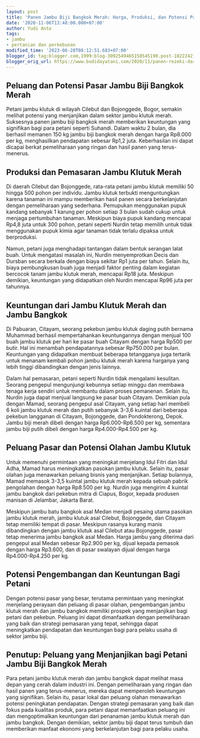 ```yaml
---
layout: post
title: 'Panen Jambu Biji Bangkok Merah: Harga, Produksi, dan Potensi Pasar'
date: '2020-11-06T13:48:00.000+07:00'
author: Yudi Anto
tags:
- jambu
- pertanian dan perkebunan
modified_time: '2023-06-28T08:12:51.683+07:00'
blogger_id: tag:blogger.com,1999:blog-3092549465158545190.post-1822242146482975978
blogger_orig_url: https://www.budidayatani.com/2020/11/panen-rezeki-dari-jambu-biji-bangkok.html
---
```


<h2>Peluang dan Potensi Pasar Jambu Biji Bangkok Merah</h2><p>Petani jambu klutuk di wilayah Cilebut dan Bojonggede, Bogor, semakin melihat potensi yang menjanjikan dalam sektor jambu klutuk merah. Suksesnya panen jambu biji bangkok merah memberikan keuntungan yang signifikan bagi para petani seperti Suhandi. Dalam waktu 2 bulan, dia berhasil memanen 150 kg jambu biji bangkok merah dengan harga Rp8.000 per kg, menghasilkan pendapatan sebesar Rp1,2 juta. Keberhasilan ini dapat dicapai berkat pemeliharaan yang ringan dan hasil panen yang terus-menerus.</p><h2>Produksi dan Pemasaran Jambu Klutuk Merah</h2><p>Di daerah Cilebut dan Bojonggede, rata-rata petani jambu klutuk memiliki 50 hingga 500 pohon per individu. Jambu klutuk terbukti menguntungkan karena tanaman ini mampu memberikan hasil panen secara berkelanjutan dengan pemeliharaan yang sederhana. Pemupukan menggunakan pupuk kandang sebanyak 1 karung per pohon setiap 3 bulan sudah cukup untuk menjaga pertumbuhan tanaman. Meskipun biaya pupuk kandang mencapai Rp4,8 juta untuk 300 pohon, petani seperti Nurdin tetap memilih untuk tidak menggunakan pupuk kimia agar tanaman tidak terlalu dipaksa untuk berproduksi.</p><p>Namun, petani juga menghadapi tantangan dalam bentuk serangan lalat buah. Untuk mengatasi masalah ini, Nurdin menyemprotkan Decis dan Dursban secara berkala dengan biaya sekitar Rp1 juta per tahun. Selain itu, biaya pembungkusan buah juga menjadi faktor penting dalam kegiatan bercocok tanam jambu klutuk merah, mencapai Rp18 juta. Meskipun demikian, keuntungan yang didapatkan oleh Nurdin mencapai Rp96 juta per tahunnya.</p><h2>Keuntungan dari Jambu Klutuk Merah dan Jambu Bangkok</h2><p>Di Pabuaran, Citayam, seorang pekebun jambu klutuk daging putih bernama Muhammad berhasil mempertahankan keuntungannya dengan menjual 100 buah jambu klutuk per hari ke pasar buah Citayam dengan harga Rp500 per butir. Hal ini menambah pendapatannya sebesar Rp750.000 per bulan. Keuntungan yang didapatkan membuat beberapa tetangganya juga tertarik untuk menanam kembali pohon jambu klutuk merah karena harganya yang lebih tinggi dibandingkan dengan jenis lainnya.</p><p>Dalam hal pemasaran, petani seperti Nurdin tidak mengalami kesulitan. Seorang pengepul mengunjungi kebunnya setiap minggu dan membawa tenaga kerja sendiri untuk membantu dalam proses pemanenan. Selain itu, Nurdin juga dapat menjual langsung ke pasar buah Citayam. Demikian pula dengan Mamad, seorang pengepul asal Citayam, yang setiap hari membeli 6 koli jambu klutuk merah dan putih sebanyak 3-3,6 kuintal dari beberapa pekebun langganan di Citayam, Bojonggede, dan Pondokterong, Depok. Jambu biji merah dibeli dengan harga Rp6.000-Rp6.500 per kg, sementara jambu biji putih dibeli dengan harga Rp4.000-Rp4.500 per kg.</p><h2>Peluang Pasar dan Potensi Olahan Jambu Klutuk</h2><p>Untuk memenuhi permintaan yang meningkat menjelang Idul Fitri dan Idul Adha, Mamad harus meningkatkan pasokan jambu klutuk. Selain itu, pasar olahan juga menawarkan peluang bisnis yang menjanjikan. Setiap bulannya, Mamad memasok 3-3,5 kuintal jambu klutuk merah kepada sebuah pabrik pengolahan dengan harga Rp8.500 per kg. Nurdin juga mengirim 4 kuintal jambu bangkok dari pekebun mitra di Ciapus, Bogor, kepada produsen manisan di Jelambar, Jakarta Barat.</p><p>Meskipun jambu batu bangkok asal Medan menjadi pesaing utama pasokan jambu klutuk merah, jambu klutuk asal Cilebut, Bojonggede, dan Citayam tetap memiliki tempat di pasar. Meskipun rasanya kurang manis dibandingkan dengan jambu klutuk asal Cilebut atau Bojonggede, pasar tetap menerima jambu bangkok asal Medan. Harga jambu yang diterima dari pengepul asal Medan sebesar Rp2.900 per kg, dijual kepada pemasok dengan harga Rp3.600, dan di pasar swalayan dijual dengan harga Rp4.000-Rp4.250 per kg.</p><h2>Potensi Pengembangan dan Keuntungan Bagi Petani</h2><p>Dengan potensi pasar yang besar, terutama permintaan yang meningkat menjelang perayaan dan peluang di pasar olahan, pengembangan jambu klutuk merah dan jambu bangkok memiliki prospek yang menjanjikan bagi petani dan pekebun. Peluang ini dapat dimanfaatkan dengan pemeliharaan yang baik dan strategi pemasaran yang tepat, sehingga dapat meningkatkan pendapatan dan keuntungan bagi para pelaku usaha di sektor jambu biji.</p><h2>Penutup: Peluang yang Menjanjikan bagi Petani Jambu Biji Bangkok Merah</h2><p>Para petani jambu klutuk merah dan jambu bangkok dapat melihat masa depan yang cerah dalam industri ini. Dengan pemeliharaan yang ringan dan hasil panen yang terus-menerus, mereka dapat memperoleh keuntungan yang signifikan. Selain itu, pasar lokal dan peluang olahan menawarkan potensi peningkatan pendapatan. Dengan strategi pemasaran yang baik dan fokus pada kualitas produk, para petani dapat memanfaatkan peluang ini dan mengoptimalkan keuntungan dari penanaman jambu klutuk merah dan jambu bangkok. Dengan demikian, sektor jambu biji dapat terus tumbuh dan memberikan manfaat ekonomi yang berkelanjutan bagi para pelaku usaha.</p>